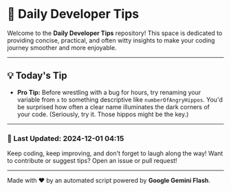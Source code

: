 
# 🌟 Daily Developer Tips

Welcome to the **Daily Developer Tips** repository! This space is dedicated to providing concise, practical, and often witty insights to make your coding journey smoother and more enjoyable.

---

## 💡 Today's Tip

- **Pro Tip:**  Before wrestling with a bug for hours, try renaming your variable from `x` to something descriptive like `numberOfAngryHippos`.  You'd be surprised how often a clear name illuminates the dark corners of your code.  (Seriously, try it.  Those hippos might be the key.)

---

### 📅 Last Updated: 2024-12-01 04:15

Keep coding, keep improving, and don't forget to laugh along the way! Want to contribute or suggest tips? Open an issue or pull request!

---

Made with ❤️ by an automated script powered by **Google Gemini Flash**.
